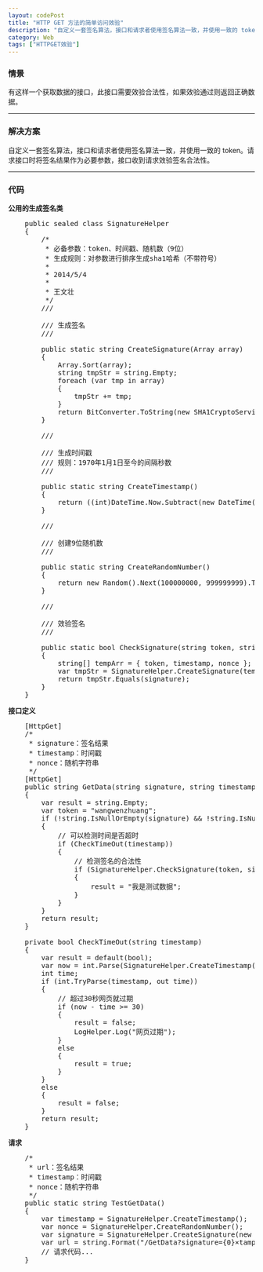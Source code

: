 ```yaml
---
layout: codePost
title: "HTTP GET 方法的简单访问效验"
description: "自定义一套签名算法，接口和请求者使用签名算法一致，并使用一致的 token。请求接口时将签名结果作为必要参数，接口收到请求效验签名合法性。"
category: Web
tags: ["HTTPGET效验"]
---
```


### 情景 ###

有这样一个获取数据的接口，此接口需要效验合法性，如果效验通过则返回正确数据。

****

### 解决方案 ###

自定义一套签名算法，接口和请求者使用签名算法一致，并使用一致的 token。请求接口时将签名结果作为必要参数，接口收到请求效验签名合法性。

****

### 代码 ###

**公用的生成签名类**

<pre class="brush: csharp;">
    public sealed class SignatureHelper
    {
        /*
         * 必备参数：token、时间戳、随机数（9位）
         * 生成规则：对参数进行排序生成sha1哈希（不带符号）
         * 
         * 2014/5/4
         * 
         * 王文壮
         */
        /// <summary>
        /// 生成签名
        /// </summary>
        public static string CreateSignature(Array array)
        {
            Array.Sort(array);
            string tmpStr = string.Empty;
            foreach (var tmp in array)
            {
                tmpStr += tmp;
            }
            return BitConverter.ToString(new SHA1CryptoServiceProvider().ComputeHash(new ASCIIEncoding().GetBytes(tmpStr))).Replace("-", string.Empty).ToLower();
        }

        /// <summary>
        /// 生成时间戳
        /// 规则：1970年1月1日至今的间隔秒数
        /// </summary>
        public static string CreateTimestamp()
        {
            return ((int)DateTime.Now.Subtract(new DateTime(1970, 1, 1)).TotalSeconds).ToString();
        }

        /// <summary>
        /// 创建9位随机数
        /// </summary>
        public static string CreateRandomNumber()
        {
            return new Random().Next(100000000, 999999999).ToString();
        }
        
        /// <summary>
        /// 效验签名
        /// </summary>
        public static bool CheckSignature(string token, string signature, string timestamp, string nonce)
        {
            string[] tempArr = { token, timestamp, nonce };
            var tmpStr = SignatureHelper.CreateSignature(tempArr);
            return tmpStr.Equals(signature);
        }
    }
</pre>
**接口定义**

<pre class="brush: csharp;">
    [HttpGet]
    /*
     * signature：签名结果
     * timestamp：时间戳
     * nonce：随机字符串
     */
    [HttpGet]
    public string GetData(string signature, string timestamp, string nonce)
    {
        var result = string.Empty;
        var token = "wangwenzhuang";
        if (!string.IsNullOrEmpty(signature) && !string.IsNullOrEmpty(timestamp) && !string.IsNullOrEmpty(nonce))
        {
            // 可以检测时间是否超时
            if (CheckTimeOut(timestamp))
            {
                // 检测签名的合法性
                if (SignatureHelper.CheckSignature(token, signature, timestamp, nonce))
                {
                    result = "我是测试数据";
                }
            }
        }
        return result;
    }
	
    private bool CheckTimeOut(string timestamp)
    {
        var result = default(bool);
        var now = int.Parse(SignatureHelper.CreateTimestamp());
        int time;
        if (int.TryParse(timestamp, out time))
        {
            // 超过30秒网页就过期
            if (now - time >= 30)
            {
                result = false;
                LogHelper.Log("网页过期");
            }
            else
            {
                result = true;
            }
        }
        else
        {
            result = false;
        }
        return result;
    }
</pre>

**请求**

<pre class="brush: csharp;">
    /*
     * url：签名结果
     * timestamp：时间戳
     * nonce：随机字符串
     */
    public static string TestGetData()
    {
        var timestamp = SignatureHelper.CreateTimestamp();
        var nonce = SignatureHelper.CreateRandomNumber();
        var signature = SignatureHelper.CreateSignature(new string[] { "wangwenzhuang", timestamp, nonce });
        var url = string.Format("/GetData?signature={0}&timestamp={1}&nonce={2}", signature, timestamp, nonce);
        // 请求代码...
    }
</pre>